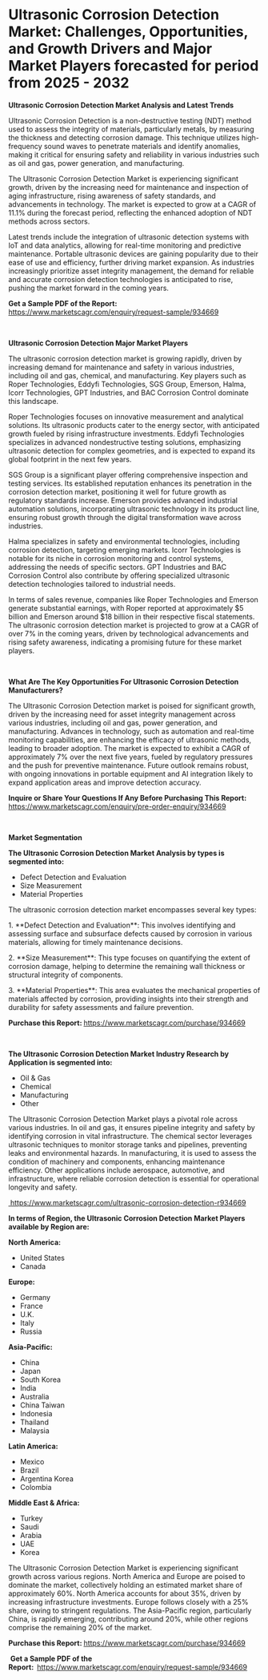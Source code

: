 <p><h1>Ultrasonic Corrosion Detection Market: Challenges, Opportunities, and Growth Drivers and Major Market Players forecasted for period from 2025 - 2032</h1></p><p><strong>Ultrasonic Corrosion Detection Market Analysis and Latest Trends</strong></p>
<p><p>Ultrasonic Corrosion Detection is a non-destructive testing (NDT) method used to assess the integrity of materials, particularly metals, by measuring the thickness and detecting corrosion damage. This technique utilizes high-frequency sound waves to penetrate materials and identify anomalies, making it critical for ensuring safety and reliability in various industries such as oil and gas, power generation, and manufacturing. </p><p>The Ultrasonic Corrosion Detection Market is experiencing significant growth, driven by the increasing need for maintenance and inspection of aging infrastructure, rising awareness of safety standards, and advancements in technology. The market is expected to grow at a CAGR of 11.1% during the forecast period, reflecting the enhanced adoption of NDT methods across sectors. </p><p>Latest trends include the integration of ultrasonic detection systems with IoT and data analytics, allowing for real-time monitoring and predictive maintenance. Portable ultrasonic devices are gaining popularity due to their ease of use and efficiency, further driving market expansion. As industries increasingly prioritize asset integrity management, the demand for reliable and accurate corrosion detection technologies is anticipated to rise, pushing the market forward in the coming years.</p></p>
<p><strong>Get a Sample PDF of the Report:&nbsp;</strong> <a href="https://www.marketscagr.com/enquiry/request-sample/934669?utm_campaign=2648&utm_medium=2&utm_source=Github&utm_content=ia&utm_term=18042025&utm_id=ultrasonic-corrosion-detection">https://www.marketscagr.com/enquiry/request-sample/934669</a></p>
<p>&nbsp;</p>
<p><strong>Ultrasonic Corrosion Detection Major Market Players</strong></p>
<p><p>The ultrasonic corrosion detection market is growing rapidly, driven by increasing demand for maintenance and safety in various industries, including oil and gas, chemical, and manufacturing. Key players such as Roper Technologies, Eddyfi Technologies, SGS Group, Emerson, Halma, Icorr Technologies, GPT Industries, and BAC Corrosion Control dominate this landscape.</p><p>Roper Technologies focuses on innovative measurement and analytical solutions. Its ultrasonic products cater to the energy sector, with anticipated growth fueled by rising infrastructure investments. Eddyfi Technologies specializes in advanced nondestructive testing solutions, emphasizing ultrasonic detection for complex geometries, and is expected to expand its global footprint in the next few years.</p><p>SGS Group is a significant player offering comprehensive inspection and testing services. Its established reputation enhances its penetration in the corrosion detection market, positioning it well for future growth as regulatory standards increase. Emerson provides advanced industrial automation solutions, incorporating ultrasonic technology in its product line, ensuring robust growth through the digital transformation wave across industries.</p><p>Halma specializes in safety and environmental technologies, including corrosion detection, targeting emerging markets. Icorr Technologies is notable for its niche in corrosion monitoring and control systems, addressing the needs of specific sectors. GPT Industries and BAC Corrosion Control also contribute by offering specialized ultrasonic detection technologies tailored to industrial needs.</p><p>In terms of sales revenue, companies like Roper Technologies and Emerson generate substantial earnings, with Roper reported at approximately $5 billion and Emerson around $18 billion in their respective fiscal statements. The ultrasonic corrosion detection market is projected to grow at a CAGR of over 7% in the coming years, driven by technological advancements and rising safety awareness, indicating a promising future for these market players.</p></p>
<p>&nbsp;</p>
<p><strong>What Are The Key Opportunities For Ultrasonic Corrosion Detection Manufacturers?</strong></p>
<p><p>The Ultrasonic Corrosion Detection market is poised for significant growth, driven by the increasing need for asset integrity management across various industries, including oil and gas, power generation, and manufacturing. Advances in technology, such as automation and real-time monitoring capabilities, are enhancing the efficacy of ultrasonic methods, leading to broader adoption. The market is expected to exhibit a CAGR of approximately 7% over the next five years, fueled by regulatory pressures and the push for preventive maintenance. Future outlook remains robust, with ongoing innovations in portable equipment and AI integration likely to expand application areas and improve detection accuracy.</p></p>
<p><strong>Inquire or Share Your Questions If Any Before Purchasing This Report:</strong> <a href="https://www.marketscagr.com/enquiry/pre-order-enquiry/934669?utm_campaign=2648&utm_medium=2&utm_source=Github&utm_content=ia&utm_term=18042025&utm_id=ultrasonic-corrosion-detection">https://www.marketscagr.com/enquiry/pre-order-enquiry/934669</a></p>
<p>&nbsp;</p>
<p><strong>Market Segmentation</strong></p>
<p><strong>The Ultrasonic Corrosion Detection Market Analysis by types is segmented into:</strong></p>
<p><ul><li>Defect Detection and Evaluation</li><li>Size Measurement</li><li>Material Properties</li></ul></p>
<p><p>The ultrasonic corrosion detection market encompasses several key types: </p><p>1. **Defect Detection and Evaluation**: This involves identifying and assessing surface and subsurface defects caused by corrosion in various materials, allowing for timely maintenance decisions.</p><p>2. **Size Measurement**: This type focuses on quantifying the extent of corrosion damage, helping to determine the remaining wall thickness or structural integrity of components.</p><p>3. **Material Properties**: This area evaluates the mechanical properties of materials affected by corrosion, providing insights into their strength and durability for safety assessments and failure prevention.</p></p>
<p><strong>Purchase this Report:&nbsp;</strong><a href="https://www.marketscagr.com/purchase/934669?utm_campaign=2648&utm_medium=2&utm_source=Github&utm_content=ia&utm_term=18042025&utm_id=ultrasonic-corrosion-detection">https://www.marketscagr.com/purchase/934669</a></p>
<p>&nbsp;</p>
<p><strong>The Ultrasonic Corrosion Detection Market Industry Research by Application is segmented into:</strong></p>
<p><ul><li>Oil & Gas</li><li>Chemical</li><li>Manufacturing</li><li>Other</li></ul></p>
<p><p>The Ultrasonic Corrosion Detection Market plays a pivotal role across various industries. In oil and gas, it ensures pipeline integrity and safety by identifying corrosion in vital infrastructure. The chemical sector leverages ultrasonic techniques to monitor storage tanks and pipelines, preventing leaks and environmental hazards. In manufacturing, it is used to assess the condition of machinery and components, enhancing maintenance efficiency. Other applications include aerospace, automotive, and infrastructure, where reliable corrosion detection is essential for operational longevity and safety.</p></p>
<p><a href="https://www.marketscagr.com/ultrasonic-corrosion-detection-r934669?utm_campaign=2648&utm_medium=2&utm_source=Github&utm_content=ia&utm_term=18042025&utm_id=ultrasonic-corrosion-detection">&nbsp;https://www.marketscagr.com/ultrasonic-corrosion-detection-r934669</a></p>
<p><strong>In terms of Region, the Ultrasonic Corrosion Detection Market Players available by Region are:</strong></p>
<p>
    <p> <strong> North America: </strong>
        <ul>
            <li>United States</li>
            <li>Canada</li>
        </ul>
        </p> 
    <p> <strong> Europe: </strong>
        <ul>
            <li>Germany</li>
            <li>France</li>
            <li>U.K.</li>
            <li>Italy</li>
            <li>Russia</li>
        </ul>
        </p> 
    <p> <strong> Asia-Pacific: </strong>
        <ul>
            <li>China</li>
            <li>Japan</li>
            <li>South Korea</li>
            <li>India</li>
            <li>Australia</li>
            <li>China Taiwan</li>
            <li>Indonesia</li>
            <li>Thailand</li>
            <li>Malaysia</li>
        </ul>
        </p> 
    <p> <strong> Latin America: </strong>
        <ul>
            <li>Mexico</li>
            <li>Brazil</li>
            <li>Argentina Korea</li>
            <li>Colombia</li>
        </ul>
        </p> 
    <p> <strong> Middle East & Africa: </strong>
        <ul>
            <li>Turkey</li>
            <li>Saudi</li>
            <li>Arabia</li>
            <li>UAE</li>
            <li>Korea</li>
        </ul>
    </p>
    </p>
<p><p>The Ultrasonic Corrosion Detection Market is experiencing significant growth across various regions. North America and Europe are poised to dominate the market, collectively holding an estimated market share of approximately 60%. North America accounts for about 35%, driven by increasing infrastructure investments. Europe follows closely with a 25% share, owing to stringent regulations. The Asia-Pacific region, particularly China, is rapidly emerging, contributing around 20%, while other regions comprise the remaining 20% of the market.</p></p>
<p><strong>Purchase this Report: </strong><a href="https://www.marketscagr.com/purchase/934669?utm_campaign=2648&utm_medium=2&utm_source=Github&utm_content=ia&utm_term=18042025&utm_id=ultrasonic-corrosion-detection">https://www.marketscagr.com/purchase/934669</a></p>
<p>&nbsp;<strong>Get a Sample PDF of the Report:&nbsp;&nbsp;</strong><a href="https://www.marketscagr.com/enquiry/request-sample/934669?utm_campaign=2648&utm_medium=2&utm_source=Github&utm_content=ia&utm_term=18042025&utm_id=ultrasonic-corrosion-detection">https://www.marketscagr.com/enquiry/request-sample/934669</a></p>
<p><strong></strong></p>
<p><p></p><p></p><p></p></p>